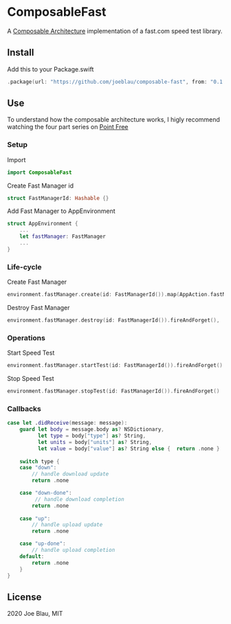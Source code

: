 # ComposableFast

A [Composable Architecture](https://github.com/pointfreeco/swift-composable-architecture) implementation of a fast.com speed test library.

## Install

Add this to your Package.swift

```swift
.package(url: "https://github.com/joeblau/composable-fast", from: "0.1.0"),
```

## Use

To understand how the composable architecture works, I higly recommend watching the four part series on [Point Free](https://www.pointfree.co/collections/composable-architecture/a-tour-of-the-composable-architecture/ep100-a-tour-of-the-composable-architecture-part-1)

### Setup

Import
```swift
import ComposableFast
```

Create Fast Manager id

```swift
struct FastManagerId: Hashable {}
```

Add Fast Manager to AppEnvironment

```swift
struct AppEnvironment {
    ...
    let fastManager: FastManager
    ...
}
```

### Life-cycle

Create Fast Manager

```swift 
environment.fastManager.create(id: FastManagerId()).map(AppAction.fastManager)
```

Destroy Fast Manager

```swift
environment.fastManager.destroy(id: FastManagerId()).fireAndForget(),
``` 

### Operations

Start Speed Test

```swift
environment.fastManager.startTest(id: FastManagerId()).fireAndForget()
```

Stop Speed Test

```swift
environment.fastManager.stopTest(id: FastManagerId()).fireAndForget()
```

### Callbacks

```swift
case let .didReceive(message: message):
    guard let body = message.body as? NSDictionary,
          let type = body["type"] as? String,
          let units = body["units"] as? String,
          let value = body["value"] as? String else {  return .none }
    
    switch type {
    case "down":
    	// handle download update
        return .none

    case "down-done":
         // handle download completion
        return .none
        
    case "up":
        // handle upload update
        return .none

    case "up-done":
        // handle upload completion
    default:
        return .none
    }
}
```

## License

2020 Joe Blau, MIT